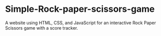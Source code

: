 # Simple-Rock-paper-scissors-game
A website using HTML, CSS, and JavaScript for an interactive Rock Paper Scissors game with a score tracker.
